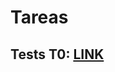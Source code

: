 # Tareas

## Tests T0: [LINK](https://uccl0.sharepoint.com/sites/uc365_IIC2133-2025-1/Shared%20Documents/Forms/AllItems.aspx?id=%2Fsites%2Fuc365%5FIIC2133%2D2025%2D1%2FShared%20Documents%2FGeneral%2FAyudantes%2FTareas%2FTests%2FTests%20P%C3%BAblicos%2FT0&p=true&ga=1)